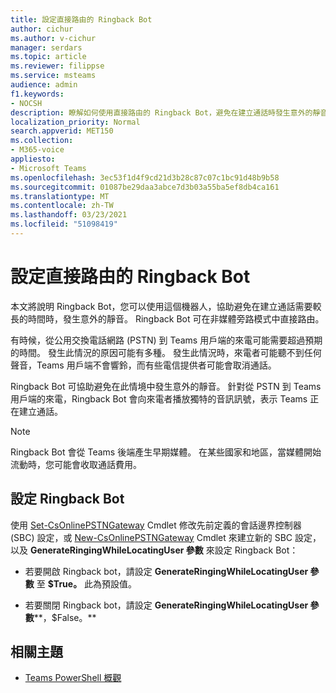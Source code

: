```yaml
---
title: 設定直接路由的 Ringback Bot
author: cichur
ms.author: v-cichur
manager: serdars
ms.topic: article
ms.reviewer: filippse
ms.service: msteams
audience: admin
f1.keywords:
- NOCSH
description: 瞭解如何使用直接路由的 Ringback Bot，避免在建立通話時發生意外的靜音。
localization_priority: Normal
search.appverid: MET150
ms.collection:
- M365-voice
appliesto:
- Microsoft Teams
ms.openlocfilehash: 3ec53f1d4f9cd21d3b28c87c07c1bc91d48b9b58
ms.sourcegitcommit: 01087be29daa3abce7d3b03a55ba5ef8db4ca161
ms.translationtype: MT
ms.contentlocale: zh-TW
ms.lasthandoff: 03/23/2021
ms.locfileid: "51098419"
---
```

# <a name="set-up-the-ringback-bot-for-direct-routing"></a>設定直接路由的 Ringback Bot

本文將說明 Ringback Bot，您可以使用這個機器人，協助避免在建立通話需要較長的時間時，發生意外的靜音。 Ringback Bot 可在非媒體旁路模式中直接路由。

有時候，從公用交換電話網路 (PSTN) 到 Teams 用戶端的來電可能需要超過預期的時間。 發生此情況的原因可能有多種。 發生此情況時，來電者可能聽不到任何聲音，Teams 用戶端不會響鈴，而有些電信提供者可能會取消通話。

Ringback Bot 可協助避免在此情境中發生意外的靜音。 針對從 PSTN 到 Teams 用戶端的來電，Ringback Bot 會向來電者播放獨特的音訊訊號，表示 Teams 正在建立通話。

> [!NOTE]
> Ringback Bot 會從 Teams 後端產生早期媒體。 在某些國家和地區，當媒體開始流動時，您可能會收取通話費用。

## <a name="configure-the-ringback-bot"></a>設定 Ringback Bot

使用 [Set-CsOnlinePSTNGateway](/powershell/module/skype/set-csonlinepstngateway) Cmdlet 修改先前定義的會話邊界控制器 (SBC) 設定，或 [New-CsOnlinePSTNGateway](/powershell/module/skype/new-csonlinepstngateway) Cmdlet 來建立新的 SBC 設定，以及 **GenerateRingingWhileLocatingUser 參數** 來設定 Ringback Bot：

- 若要開啟 Ringback bot，請設定 **GenerateRingingWhileLocatingUser 參數** 至 **$True。** 此為預設值。 

- 若要關閉 Ringback bot，請設定 **GenerateRingingWhileLocatingUser 參數****，$False。** 

## <a name="related-topics"></a>相關主題

- [Teams PowerShell 概觀](teams-powershell-overview.md)